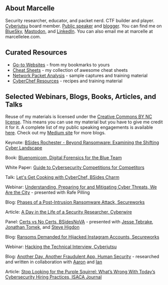 ## About Marcelle
Security researcher, educator, and packet nerd. CTF builder and player. [Cyberjutsu](https://womenscyberjutsu.org/) board member. [Public speaker](https://github.com/marcellelee/public-speaking) and [blogger](https://medium.com/@marcellelee).  You can find me on [BlueSky](https://staging.bsky.app/profile/marcelle.bsky.social), [Mastodon](https://infosec.exchange/@marcelle), and [LinkedIn](https://www.linkedin.com/in/marcellelee/). You can also email me at marcelle at marcellelee.com.  

## Curated Resources
- [Go-to Websites](https://docs.google.com/spreadsheets/d/1AkczyGQbtabSMbxq1P-c7u3NSXlmXqqv3cDoVpTlSoM/edit?usp=sharing) - from my bookmarks to yours
- [Cheat Sheets](https://github.com/marcellelee/cheat-sheets) - my collection of awesome cheat sheets
- [Network Packet Analysis](https://github.com/marcellelee/packet_analysis) - sample captures and training material
- [CyberChef Resources](https://github.com/marcellelee/cyberchef_recipes) - recipes and training material

## Selected Webinars, Blogs, Books, Articles, and Talks
Reuse of my materials is licensed under the [Creative Commons BY NC license](https://creativecommons.org/licenses/by-nc/4.0). This means you can use my material but you have to give me credit it for it. A complete list of my public speaking engagements is available [here](https://github.com/marcellelee/public-speaking/blob/main/README.md). Check out my [Medium site](https://medium.com/@marcellelee) for more blogs.

Keynote: [BSides Rochester - Beyond Ransomware: Examining the Shifting Cyber Landscape](https://diode.zone/w/bBaeKY9gQCxhPWVnQZrgQA)

Book: [Bluenomicom, Digital Forensics for the Blue Team](https://www.splunk.com/en_us/pdfs/gated/ebooks/bluenomicon-the-network-defenders-compendium.pdf)

White Paper: [Guide to Cybersecurity Competitions for Competitors](https://www.nist.gov/system/files/documents/2023/09/29/Guide%20for%20Competitors.pdf)

Talk: [Let's Get Cooking with CyberChef, BSides Charm](https://www.youtube.com/watch?v=kI3EjPPWLmI)

Webinar: [Understanding, Preparing for and Mitigating Cyber Threats, We Are the City](https://www.youtube.com/watch?v=L4hT3VRe4Gk) - presented with Rafe Pilling

Blog: [Phases of a Post-Intrusion Ransomware Attack, Secureworks](https://www.secureworks.com/research/phases-of-a-post-intrusion-ransomware-attack)

Article: [A Day in the Life of a Security Researcher, Cyberwire](https://thecyberwire.com/stories/087f9f0c64b442189a031ace3988e4fc/a-day-in-the-life-of-a-security-researcher)

Panel: [Certs vs No Certs, BSidesNoVA](https://youtu.be/atRK__0nqQk) - presented with [Jesse Tebrake](https://twitter.com/Gato_Whisperer), [Jonathan Tomek](https://twitter.com/sakebomb), and [Steve Higdon](https://twitter.com/stevehigdon) 

Blog: [Ransoms Demanded for Hijacked Instagram Accounts, Secureworks](https://www.secureworks.com/blog/ransoms-demanded-for-hijacked-instagram-accounts)

Webinar: [Hacking the Technical Interview, Cyberjutsu](https://www.brighttalk.com/webcast/14989/464811)

Blog: [Another Day, Another Fraudulent App, Human Security](https://www.humansecurity.com/learn/blog/another-day-another-fraudulent-app) - researched and written in collaboration with [Aaron](https://twitter.com/aaronsdevera) and [Ian](https://twitter.com/palleiko)

Article: [Stop Looking for the Purple Squirrel: What’s Wrong With Today’s Cybersecurity Hiring Practices, ISACA Journal](https://www.isaca.org/resources/isaca-journal/issues/2019/volume-2/stop-looking-for-the-purple-squirrel-whats-wrong-with-todays-cybersecurity-hiring-practices)


